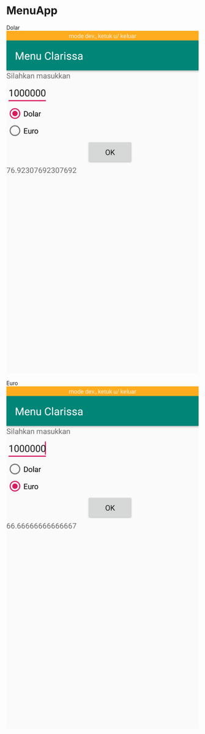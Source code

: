# MenuApp
Dolar
![alt text](https://github.com/ClarissaSanindita/MenuApp/blob/master/1.2.png)

Euro
![alt text](https://github.com/ClarissaSanindita/MenuApp/blob/master/1.3.png)

